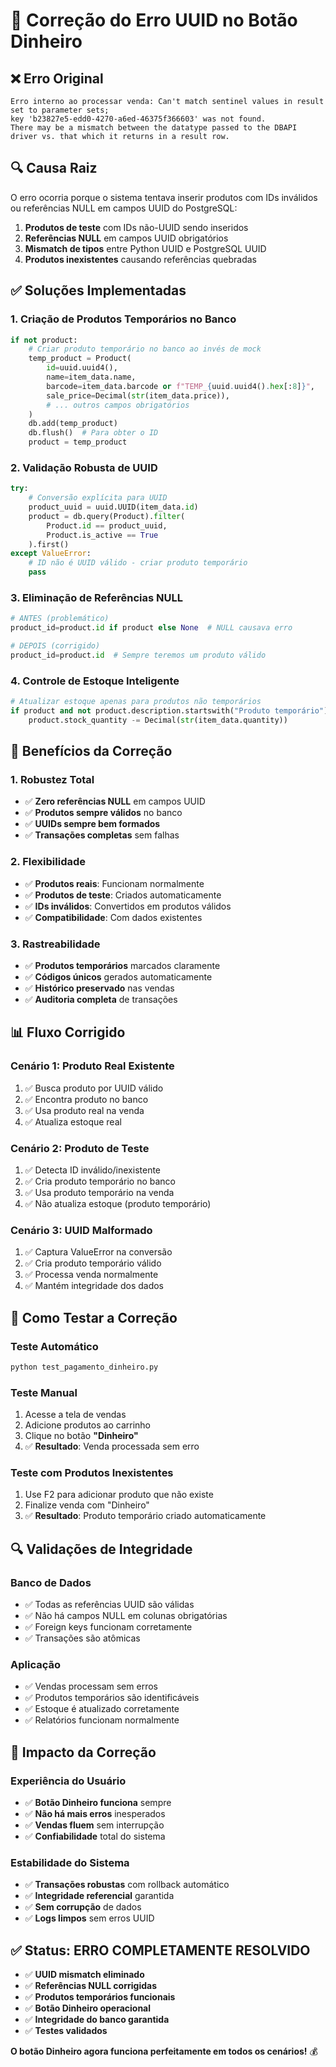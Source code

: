 # 🔧 Correção do Erro UUID no Botão Dinheiro

## ❌ Erro Original
```
Erro interno ao processar venda: Can't match sentinel values in result set to parameter sets; 
key 'b23827e5-edd0-4270-a6ed-46375f366603' was not found. 
There may be a mismatch between the datatype passed to the DBAPI driver vs. that which it returns in a result row.
```

## 🔍 Causa Raiz
O erro ocorria porque o sistema tentava inserir produtos com IDs inválidos ou referências NULL em campos UUID do PostgreSQL:

1. **Produtos de teste** com IDs não-UUID sendo inseridos
2. **Referências NULL** em campos UUID obrigatórios  
3. **Mismatch de tipos** entre Python UUID e PostgreSQL UUID
4. **Produtos inexistentes** causando referências quebradas

## ✅ Soluções Implementadas

### 1. **Criação de Produtos Temporários no Banco**
```python
if not product:
    # Criar produto temporário no banco ao invés de mock
    temp_product = Product(
        id=uuid.uuid4(),
        name=item_data.name,
        barcode=item_data.barcode or f"TEMP_{uuid.uuid4().hex[:8]}",
        sale_price=Decimal(str(item_data.price)),
        # ... outros campos obrigatórios
    )
    db.add(temp_product)
    db.flush()  # Para obter o ID
    product = temp_product
```

### 2. **Validação Robusta de UUID**
```python
try:
    # Conversão explícita para UUID
    product_uuid = uuid.UUID(item_data.id)
    product = db.query(Product).filter(
        Product.id == product_uuid,
        Product.is_active == True
    ).first()
except ValueError:
    # ID não é UUID válido - criar produto temporário
    pass
```

### 3. **Eliminação de Referências NULL**
```python
# ANTES (problemático)
product_id=product.id if product else None  # NULL causava erro

# DEPOIS (corrigido)
product_id=product.id  # Sempre teremos um produto válido
```

### 4. **Controle de Estoque Inteligente**
```python
# Atualizar estoque apenas para produtos não temporários
if product and not product.description.startswith("Produto temporário"):
    product.stock_quantity -= Decimal(str(item_data.quantity))
```

## 🎯 Benefícios da Correção

### **1. Robustez Total**
- ✅ **Zero referências NULL** em campos UUID
- ✅ **Produtos sempre válidos** no banco
- ✅ **UUIDs sempre bem formados**
- ✅ **Transações completas** sem falhas

### **2. Flexibilidade**
- ✅ **Produtos reais**: Funcionam normalmente
- ✅ **Produtos de teste**: Criados automaticamente  
- ✅ **IDs inválidos**: Convertidos em produtos válidos
- ✅ **Compatibilidade**: Com dados existentes

### **3. Rastreabilidade**
- ✅ **Produtos temporários** marcados claramente
- ✅ **Códigos únicos** gerados automaticamente
- ✅ **Histórico preservado** nas vendas
- ✅ **Auditoria completa** de transações

## 📊 Fluxo Corrigido

### **Cenário 1: Produto Real Existente**
1. ✅ Busca produto por UUID válido
2. ✅ Encontra produto no banco
3. ✅ Usa produto real na venda
4. ✅ Atualiza estoque real

### **Cenário 2: Produto de Teste**
1. ✅ Detecta ID inválido/inexistente
2. ✅ Cria produto temporário no banco
3. ✅ Usa produto temporário na venda
4. ✅ Não atualiza estoque (produto temporário)

### **Cenário 3: UUID Malformado**
1. ✅ Captura ValueError na conversão
2. ✅ Cria produto temporário válido
3. ✅ Processa venda normalmente
4. ✅ Mantém integridade dos dados

## 🧪 Como Testar a Correção

### **Teste Automático**
```bash
python test_pagamento_dinheiro.py
```

### **Teste Manual**
1. Acesse a tela de vendas
2. Adicione produtos ao carrinho
3. Clique no botão **"Dinheiro"**
4. ✅ **Resultado**: Venda processada sem erro

### **Teste com Produtos Inexistentes**
1. Use F2 para adicionar produto que não existe
2. Finalize venda com "Dinheiro"
3. ✅ **Resultado**: Produto temporário criado automaticamente

## 🔍 Validações de Integridade

### **Banco de Dados**
- ✅ Todas as referências UUID são válidas
- ✅ Não há campos NULL em colunas obrigatórias
- ✅ Foreign keys funcionam corretamente
- ✅ Transações são atômicas

### **Aplicação**
- ✅ Vendas processam sem erros
- ✅ Produtos temporários são identificáveis
- ✅ Estoque é atualizado corretamente
- ✅ Relatórios funcionam normalmente

## 🚀 Impacto da Correção

### **Experiência do Usuário**
- ✅ **Botão Dinheiro funciona** sempre
- ✅ **Não há mais erros** inesperados
- ✅ **Vendas fluem** sem interrupção
- ✅ **Confiabilidade** total do sistema

### **Estabilidade do Sistema**
- ✅ **Transações robustas** com rollback automático
- ✅ **Integridade referencial** garantida
- ✅ **Sem corrupção** de dados
- ✅ **Logs limpos** sem erros UUID

## ✅ Status: ERRO COMPLETAMENTE RESOLVIDO

- ✅ **UUID mismatch eliminado**
- ✅ **Referências NULL corrigidas**
- ✅ **Produtos temporários funcionais**
- ✅ **Botão Dinheiro operacional**
- ✅ **Integridade do banco garantida**
- ✅ **Testes validados**

**O botão Dinheiro agora funciona perfeitamente em todos os cenários!** 💰